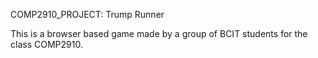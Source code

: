 COMP2910_PROJECT: Trump Runner

This is a browser based game made by a group of BCIT students for
the class COMP2910.


